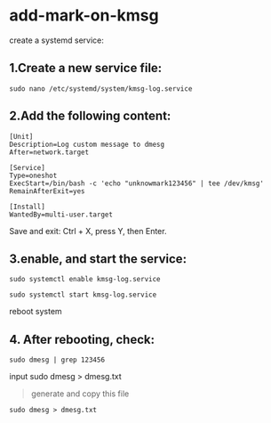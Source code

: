 # add-mark-on-kmsg

create a systemd service:

## 1.Create a new service file:
```
sudo nano /etc/systemd/system/kmsg-log.service
```

## 2.Add the following content:
```
[Unit]
Description=Log custom message to dmesg
After=network.target

[Service]
Type=oneshot
ExecStart=/bin/bash -c 'echo "unknowmark123456" | tee /dev/kmsg'
RemainAfterExit=yes

[Install]
WantedBy=multi-user.target
```
Save and exit: Ctrl + X, press Y, then Enter.
## 3.enable, and start the service:
``` 
sudo systemctl enable kmsg-log.service
```

```
sudo systemctl start kmsg-log.service
```
reboot system

## 4. After rebooting, check:
```
sudo dmesg | grep 123456
```
input sudo dmesg > dmesg.txt
>generate and copy this file
```
sudo dmesg > dmesg.txt
```
